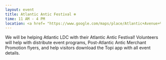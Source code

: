 ```yaml
---
layout: event
title: Atlantic Antic Festival ❄
time: 11 AM - 4 PM
location: <a href= "https://www.google.com/maps/place/Atlantic+Avenue+%E2%80%93+Barclays+Center/@40.6834617,-73.9765824,17z/data=!3m1!4b1!4m5!3m4!1s0x89c25bade45507b1:0x6c214709d99cda8e!8m2!3d40.6834617!4d-73.9765824">Atlantic Avenue between 3rd and 4th Avenue</a>, Brooklyn
---
```

We will be helping Atlantic LDC with their Atlantic Antic Festival! Volunteers will help with distribute event programs, Post-Atlantic Antic Merchant Promotion flyers, and help visitors download the Topi app with all event details.
